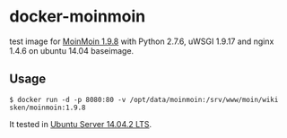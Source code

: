 # docker-moinmoin

test image for [MoinMoin 1.9.8](https://moinmo.in/) with Python 2.7.6, uWSGI 1.9.17 and nginx 1.4.6 on ubuntu 14.04 baseimage.

## Usage

```
$ docker run -d -p 8080:80 -v /opt/data/moinmoin:/srv/www/moin/wiki sken/moinmoin:1.9.8
```

It tested in [Ubuntu Server 14.04.2 LTS](http://www.ubuntu.com/server). 
